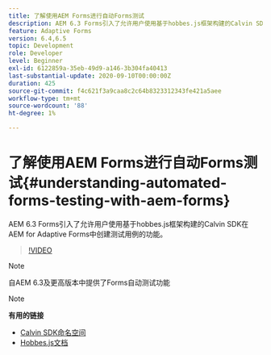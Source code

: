 ```yaml
---
title: 了解使用AEM Forms进行自动Forms测试
description: AEM 6.3 Forms引入了允许用户使用基于hobbes.js框架构建的Calvin SDK在AEM for Adaptive Forms中创建测试用例的功能
feature: Adaptive Forms
version: 6.4,6.5
topic: Development
role: Developer
level: Beginner
exl-id: 6122859a-35eb-49d9-a146-3b304fa40413
last-substantial-update: 2020-09-10T00:00:00Z
duration: 425
source-git-commit: f4c621f3a9caa8c2c64b8323312343fe421a5aee
workflow-type: tm+mt
source-wordcount: '88'
ht-degree: 1%

---
```


# 了解使用AEM Forms进行自动Forms测试{#understanding-automated-forms-testing-with-aem-forms}

AEM 6.3 Forms引入了允许用户使用基于hobbes.js框架构建的Calvin SDK在AEM for Adaptive Forms中创建测试用例的功能。

>[!VIDEO](https://video.tv.adobe.com/v/19700?quality=12&learn=on)

>[!NOTE]
>
>自AEM 6.3及更高版本中提供了Forms自动测试功能

>[!NOTE]
>
>**有用的链接**
>
>* [Calvin SDK命名空间](https://helpx.adobe.com/aem-forms/6-3/calvin-sdk-javascript-api/calvin.html)
>* [Hobbes.js文档](https://experienceleague.adobe.com/docs/experience-manager-release-information/aem-release-updates/previous-updates/aem-previous-versions.html)
